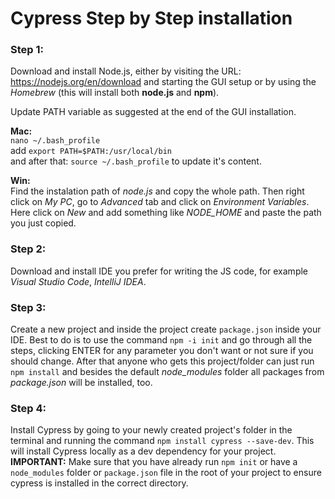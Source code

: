 # Cypress Step by Step installation
 
 ### Step 1:
 Download and install Node.js, either by visiting the URL: https://nodejs.org/en/download and starting the GUI setup or by using the *Homebrew* (this will install both **node.js** and **npm**). <br/> 
 
 Update PATH variable as suggested at the end of the GUI installation. <br/> 
 
 **Mac:** <br/> 
 ```nano ~/.bash_profile``` <br/>
 add ```export PATH=$PATH:/usr/local/bin```<br/> 
and after that: ```source ~/.bash_profile``` to update it's content. <br/>

**Win:**<br/>
Find the instalation path of *node.js* and copy the whole path. Then right click on *My PC*, go to *Advanced* tab and click on *Environment Variables*. Here click on *New* and add something like *NODE_HOME* and paste the path you just copied.

### Step 2:
Download and install IDE you prefer for writing the JS code, for example *Visual Studio Code*, *IntelliJ IDEA*.

### Step 3:
Create a new project and inside the project create  ```package.json``` inside your IDE. Best to do is to use the command ```npm -i init``` and go through all the steps, clicking ENTER for any parameter you don't want or not sure if you should change. After that anyone who gets this project/folder can just run ```npm install``` and besides the default *node_modules* folder all packages from *package.json* will be installed, too.

### Step 4:
Install Cypress by going to your newly created project's folder in the terminal and running the command ```npm install cypress --save-dev```. This will install Cypress locally as a dev dependency for your project. **IMPORTANT:** Make sure that you have already run ```npm init``` or have a ```node_modules``` folder or ```package.json``` file in the root of your project to ensure cypress is installed in the correct directory.